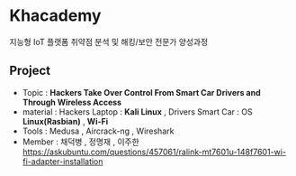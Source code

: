 # Khacademy
지능형 IoT 플랫폼 취약점 분석 및 해킹/보안 전문가 양성과정

## Project
*  Topic : **Hackers Take Over Control From Smart Car Drivers and Through Wireless Access**
* material : Hackers Laptop : **Kali Linux** , Drivers Smart Car : OS **Linux(Rasbian)** , **Wi-Fi**
*  Tools : Medusa , Aircrack-ng , Wireshark
*  Member : 채덕병 , 정명재 , 이주한 
https://askubuntu.com/questions/457061/ralink-mt7601u-148f7601-wi-fi-adapter-installation
